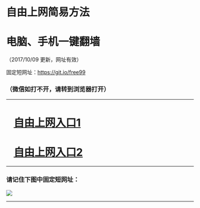 ﻿# 自由上网简易方法

# 电脑、手机一键翻墙

（2017/10/09 更新，网址有效）

固定短网址：https://git.io/free99

### （微信如打不开，请转到浏览器打开）


***





# &nbsp;&nbsp; <a href="http://ft676624886.fwq-tz-1001.info/fwqtz01.html?t=100900111727 " target="_blank">自由上网入口1</a>
# &nbsp;&nbsp; <a href="http://ft39156286.fwq-tz-1002.info/fwqtz02.html?t=100900121089 " target="_blank">自由上网入口2</a>
***

### 请记住下图中固定短网址：

<img src="https://s3-us-west-2.amazonaws.com/fwq-1001/yjfq-20170905okok.png" /> 


***

